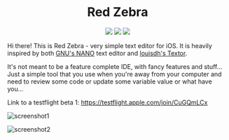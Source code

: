 <h1 align="center">Red Zebra</h1>
  
  <p align="center">
    <img src= "https://img.shields.io/badge/version-0.9.1-orange.svg" />
    <img src= "https://img.shields.io/badge/iOS-12.2%2B-blue.svg" />
    <img src= "https://img.shields.io/badge/swift-5.0-blue.svg" />
  </p>


Hi there! This is Red Zebra - very simple text editor for iOS.
It is heavily inspired by both [GNU's NANO](https://www.nano-editor.org) text editor and [louisdh's Textor](https://github.com/louisdh/textor).

It's not meant to be a feature complete IDE, with fancy features and stuff...
Just a simple tool that you use when you're away from your computer and need to review some code or
update some variable value or what have you...

Link to a testflight beta 1: https://testflight.apple.com/join/CuGQmLCx


![screenshot1](https://github.com/JKKross/Promo_Images/blob/master/Red_Zebra_screenshot_1.png)


![screenshot2](https://github.com/JKKross/Promo_Images/blob/master/Red_Zebra_screenshot_2.png)
